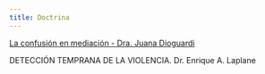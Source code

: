 ```yaml
---
title: Doctrina
---
```

[La confusión en mediación - Dra. Juana Dioguardi](/doctrina/la-confusion-en-mediacion/index.html)

DETECCIÓN TEMPRANA DE LA VIOLENCIA.     Dr. Enrique A. Laplane
